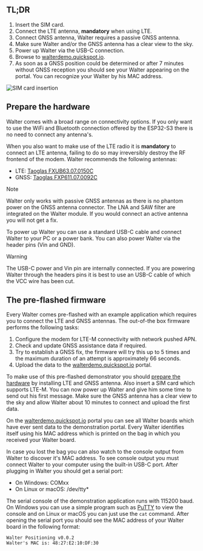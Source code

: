 ## TL;DR

  1. Insert the SIM card.
  2. Connect the LTE antenna, **mandatory** when using LTE.
  3. Connect GNSS antenna, Walter requires a passive GNSS antenna.
  4. Make sure Walter and/or the GNSS antenna has a clear view to the sky.
  5. Power up Walter via the USB-C connection.
  6. Browse to [walterdemo.quickspot.io](https://walterdemo.quickspot.io/).
  7. As soon as a GNSS position could be determined or after 7 minutes without
     GNSS reception you should see your Walter appearing on the portal. You can
     recognize your Walter by his MAC address.

![SIM card insertion](img/getting_started_walter_sim_insert.jpg)

## Prepare the hardware

Walter comes with a broad range on connectivity options. If you only want to use
the WiFi and Bluetooth connection offered by the ESP32-S3 there is no need to
connect any antenna's.

When you also want to make use of the LTE radio it is **mandatory** to connect
an LTE antenna, failing to do so may irreversibly destroy the RF frontend of the
modem. Walter recommends the following antennas:

- LTE: [Taoglas FXUB63.07.0150C](https://www.taoglas.com/product/fxub63-ultra-wide-band-flex-antenna/)
- GNSS: [Taoglas FXP611.07.0092C](https://www.taoglas.com/product/cloud-fxp611-gps-glonass-compass-flexible-pcb-2/)

> [!note]
> Walter only works with passive GNSS antennas as there is no phantom
> power on the GNSS antenna connector. The LNA and SAW filter are integrated on
> the Walter module. If you would connect an active antenna you will not get a
> fix.

To power up Walter you can use a standard USB-C cable and connect Walter to your
PC or a power bank. You can also power Walter via the header pins (Vin and GND).

> [!WARNING]
> The USB-C power and Vin pin are internally connected. If you are
> powering Walter through the headers pins it is best to use an USB-C cable of
> which the VCC wire has been cut.

## The pre-flashed firmware

Every Walter comes pre-flashed with an example application which requires you
to connect the LTE and GNSS antennas. The out-of-the box firmware performs the
following tasks:

  1. Configure the modem for LTE-M connectivity with network pushed APN.
  2. Check and update GNSS assistance data if required.
  3. Try to establish a GNSS fix, the firmware will try this up to 5 times and
     the maximum duration of an attempt is approximately 66 seconds.
  4. Upload the data to the
     [walterdemo.quickspot.io](https://walterdemo.quickspot.io/) portal.

To make use of this pre-flashed demonstrator you should
[prepare the hardware](#prepare-the-hardware) by installing LTE and GNSS
antenna. Also insert a SIM card which supports LTE-M. You can now power up
Walter and give him some time to send out his first message. Make sure the GNSS
antenna has a clear view to the sky and allow Walter about 10 minutes to connect
and upload the first data.

On the [walterdemo.quickspot.io](https://walterdemo.quickspot.io/) portal you
can see all Walter boards which have ever sent data to the demonstration portal.
Every Walter identifies itself using his MAC address which is printed on the bag
in which you received your Walter board.

In case you lost the bag you can also watch to the console output from Walter to
discover it's MAC address. To see console output you must connect Walter to
your computer using the built-in USB-C port. After plugging in Walter you should
get a serial port:

- On Windows: COMxx
- On Linux or macOS: /dev/tty*

The serial console of the demonstration application runs with 115200 baud. On
Windows you can use a simple program such as
[PuTTY](https://www.chiark.greenend.org.uk/~sgtatham/putty/latest.html) to view
the console and on Linux or macOS you can just use the `cat` command. After
opening the serial port you should see the MAC address of your Walter board in
the following format:

```console
Walter Positioning v0.0.2
Walter's MAC is: 48:27:E2:10:DF:30
```
